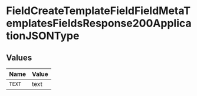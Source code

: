 # FieldCreateTemplateFieldFieldMetaTemplatesFieldsResponse200ApplicationJSONType


## Values

| Name   | Value  |
| ------ | ------ |
| `TEXT` | text   |